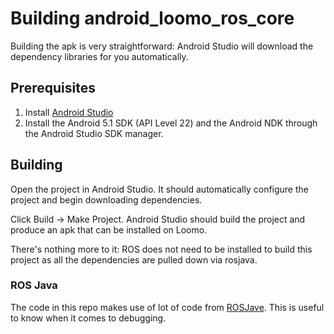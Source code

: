 # Building android_loomo_ros_core

Building the apk is very straightforward: Android Studio will download the dependency libraries for you automatically. 

## Prerequisites

1. Install [Android Studio](https://developer.android.com/studio)
1. Install the Android 5.1 SDK (API Level 22) and the Android NDK through the Android Studio SDK manager.

## Building

Open the project in Android Studio. It should automatically configure the project and begin downloading dependencies.

Click Build -> Make Project. Android Studio should build the project and produce an apk that can be installed on Loomo.

There's nothing more to it: ROS does not need to be installed to build this project as all the dependencies are pulled down via rosjava.

### ROS Java

The code in this repo makes use of lot of code from [ROSJave](https://github.com/rosjava). This is useful to know when it comes to debugging.